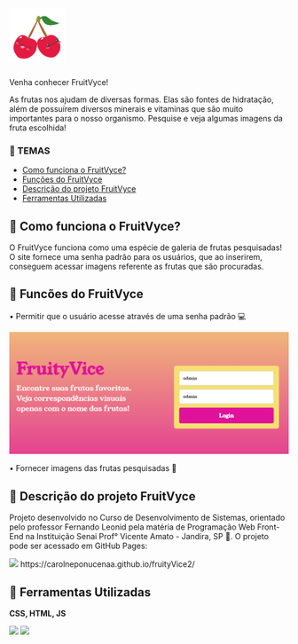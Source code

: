 # <img src="./img/cherry.png"  width="100" height="100" >

<p> Venha conhecer FruitVyce! </p>
<p> As frutas nos ajudam de diversas formas. Elas são fontes de hidratação, além de possuírem diversos minerais e vitaminas que são muito importantes para o nosso organismo. Pesquise e veja algumas imagens da fruta escolhida! </p>

### 🍒 TEMAS
- [Como funciona o FruitVyce?](#como-funciona?)
- [Funções do FruitVyce](#funcões)
- [Descrição do projeto FruitVyce](#descrição-do-projeto)
- [Ferramentas Utilizadas](#ferramentas-utilizadasAPI)

## 🍒 Como funciona o FruitVyce?
<p>O FruitVyce funciona como uma espécie de galeria de frutas pesquisadas! O site fornece uma senha padrão para os usuários, que ao inserirem, conseguem acessar imagens referente as frutas que são procuradas.</p>

## 🍒 Funcões do FruitVyce

<p>• Permitir que o usuário acesse através de uma senha padrão 💻 </p>
<img src="./img/loginnnnn.png" width="700px">
<p>• Fornecer imagens das frutas pesquisadas 🔎</p>


## 🍒 Descrição do projeto FruitVyce
<p> Projeto desenvolvido no Curso de Desenvolvimento de Sistemas, orientado pelo professor Fernando Leonid pela matéria de Programação Web Front-End na Instituição Senai Prof° Vicente Amato - Jandira, SP 📍. O projeto pode ser acessado em GitHub Pages: </p> 
<a><img src="https://play-lh.googleusercontent.com/PCpXdqvUWfCW1mXhH1Y_98yBpgsWxuTSTofy3NGMo9yBTATDyzVkqU580bfSln50bFU" width="30px"> https://carolneponucenaa.github.io/fruityVice2/</a>

## 🍒 Ferramentas Utilizadas
<p><strong>CSS, HTML, JS</strong> </p>
<img src="https://upload.wikimedia.org/wikipedia/commons/1/10/CSS3_and_HTML5_logos_and_wordmarks.svg" width="80px">
<img src="https://i0.wp.com/www.duomimikry.de/wp-content/uploads/2016/03/js-logo.png?fit=500%2C500&ssl=1" width="50px">

